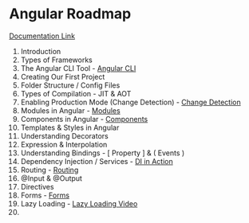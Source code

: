 # Angular Roadmap

[Documentation Link](https://angular.io/docs)

1. Introduction
2. Types of Frameworks
3. The Angular CLI Tool - [Angular CLI](https://angular.io/guide/setup-local#install-the-angular-cli)
4. Creating Our First Project
5. Folder Structure / Config Files
6. Types of Compilation - JIT & AOT
7. Enabling Production Mode (Change Detection) - [Change Detection](https://angular.io/guide/change-detection)
8. Modules in Angular - [Modules](https://angular.io/guide/architecture-modules)
9. Components in Angular - [Components](https://www.youtube.com/watch?v=x5PZwb4XurU)
10. Templates & Styles in Angular
11. Understanding Decorators
12. Expression & Interpolation
13. Understanding Bindings - [ Property ] & ( Events )
14. Dependency Injection / Services - [DI in Action](https://angular.io/guide/dependency-injection)
15. Routing - [Routing](https://angular.io/guide/router)
16. @Input & @Output
17. Directives
18. Forms - [Forms](https://www.youtube.com/watch?v=-bGgjgx3fGs)
19. Lazy Loading - [Lazy Loading Video](https://www.youtube.com/watch?v=JjIQq9lh-Bw)
20. 
